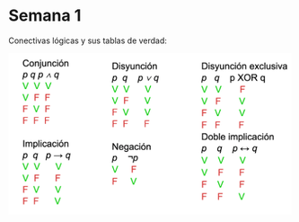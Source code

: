 # Semana 1

Conectivas lógicas y sus tablas de verdad:

![9](https://github.com/zahiraanalia6/Logica-Computacional/blob/main/img/9.png "9")
